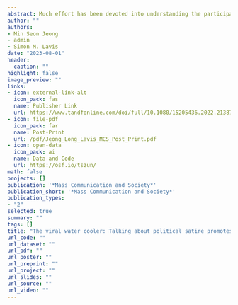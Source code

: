 ```yaml
---
abstract: Much effort has been devoted into understanding the participatory outcomes of political satire. Despite the increased impact of social media in disseminating political information online, however, researchers have not yet examined the potential role of social media in the relationship between political satire consumption and political communication processes. This study uses a three-wave panel survey to test the effects of both viewing political satire (intentionally) and incidental exposure (via shared content on social media) to political satire on political discussion, mediated by the viewers’ conversation about the content of political satire. This study also examines how Affinity for Political Humor (AFPH), specifically its social cohesion dimension, moderates those relationships. Results demonstrate that regardless of whether the exposure was incidental via social media or not, exposure to political satire increased political discussion, mediated by conversation about political satire. This indirect effect differed by individuals’ level of AFPH. These results indicate that viewing political satire, even when it is incidental, can make people more likely to talk about the content of the satire programs, which in turn can promote their political discussion in general. This effect was found to be more prominent among those who score high on AFPH.
author: ""
authors:
- Min Seon Jeong
- admin
- Simon M. Lavis
date: "2023-08-01"
header:
  caption: ""
highlight: false
image_preview: ""
links:
- icon: external-link-alt
  icon_pack: fas
  name: Publisher Link 
  url: https://www.tandfonline.com/doi/full/10.1080/15205436.2022.2138766
- icon: file-pdf
  icon_pack: far
  name: Post-Print
  url: /pdf/Jeong_Long_Lavis_MCS_Post_Print.pdf
- icon: open-data
  icon_pack: ai
  name: Data and Code
  url: https://osf.io/tszun/
math: false
projects: []
publication: '*Mass Communication and Society*'
publication_short: '*Mass Communication and Society*'
publication_types:
- "2"
selected: true
summary: ""
tags: []
title: "The viral water cooler: Talking about political satire promotes further political discussion"
url_code: ""
url_dataset: ""
url_pdf: ""
url_poster: ""
url_preprint: ""
url_project: ""
url_slides: ""
url_source: ""
url_video: ""
---
```

